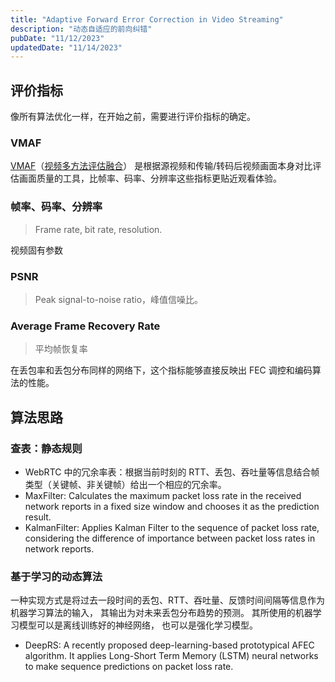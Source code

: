 ```yaml
---
title: "Adaptive Forward Error Correction in Video Streaming"
description: "动态自适应的前向纠错"
pubDate: "11/12/2023"
updatedDate: "11/14/2023"
---
```


## 评价指标

像所有算法优化一样，在开始之前，需要进行评价指标的确定。

### VMAF

[VMAF](https://github.com/Netflix/vmaf)（[视频多方法评估融合](https://zh.wikipedia.org/zh-cn/%E8%A7%86%E9%A2%91%E5%A4%9A%E6%96%B9%E6%B3%95%E8%AF%84%E4%BC%B0%E8%9E%8D%E5%90%88)） 
是根据源视频和传输/转码后视频画面本身对比评估画面质量的工具，比帧率、码率、分辨率这些指标更贴近观看体验。

### 帧率、码率、分辨率

> Frame rate, bit rate, resolution.

视频固有参数

### PSNR

> Peak signal-to-noise ratio，峰值信噪比。

### Average Frame Recovery Rate

> 平均帧恢复率

在丢包率和丢包分布同样的网络下，这个指标能够直接反映出 FEC 调控和编码算法的性能。

## 算法思路

### 查表：静态规则

- WebRTC 中的冗余率表：根据当前时刻的 RTT、丢包、吞吐量等信息结合帧类型（关键帧、非关键帧）给出一个相应的冗余率。
- MaxFilter: Calculates the maximum packet loss rate in
the received network reports in a fixed size window and
chooses it as the prediction result.
- KalmanFilter: Applies Kalman Filter to the sequence of
packet loss rate, considering the difference of importance
between packet loss rates in network reports.

### 基于学习的动态算法

一种实现方式是将过去一段时间的丢包、RTT、吞吐量、反馈时间间隔等信息作为机器学习算法的输入，
其输出为对未来丢包分布趋势的预测。
其所使用的机器学习模型可以是离线训练好的神经网络，
也可以是强化学习模型。

- DeepRS: A recently proposed deep-learning-based
prototypical AFEC algorithm. It applies Long-Short Term
Memory (LSTM) neural networks to make sequence
predictions on packet loss rate.

